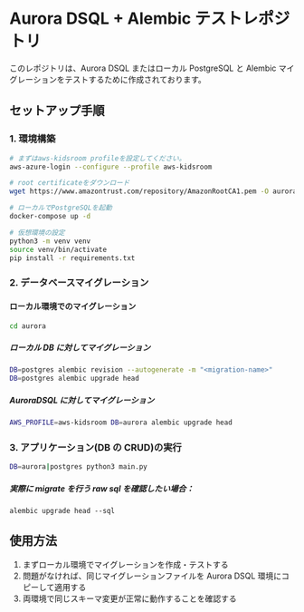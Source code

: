 # Aurora DSQL + Alembic テストレポジトリ

このレポジトリは、Aurora DSQL またはローカル PostgreSQL と Alembic マイグレーションをテストするために作成されております。

## セットアップ手順

### 1. 環境構築

```bash
# まずはaws-kidsroom profileを設定してください。
aws-azure-login --configure --profile aws-kidsroom

# root certificateをダウンロード
wget https://www.amazontrust.com/repository/AmazonRootCA1.pem -O aurora/root.pem
```

```bash
# ローカルでPostgreSQLを起動
docker-compose up -d

# 仮想環境の設定
python3 -m venv venv
source venv/bin/activate
pip install -r requirements.txt
```

### 2. データベースマイグレーション

#### ローカル環境でのマイグレーション

```bash
cd aurora
```

##### ローカル DB に対してマイグレーション

```bash
DB=postgres alembic revision --autogenerate -m "<migration-name>"
DB=postgres alembic upgrade head
```

##### AuroraDSQL に対してマイグレーション

```bash
AWS_PROFILE=aws-kidsroom DB=aurora alembic upgrade head
```

### 3. アプリケーション(DB の CRUD)の実行

```bash
DB=aurora|postgres python3 main.py
```

##### 実際に migrate を行う raw sql を確認したい場合：

```あと
alembic upgrade head --sql
```

## 使用方法

1. まずローカル環境でマイグレーションを作成・テストする
2. 問題がなければ、同じマイグレーションファイルを Aurora DSQL 環境にコピーして適用する
3. 両環境で同じスキーマ変更が正常に動作することを確認する
